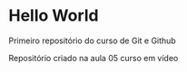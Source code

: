 # Hello World
 Primeiro repositório do curso de Git e Github

 Repositório criado na aula 05 curso em vídeo 
